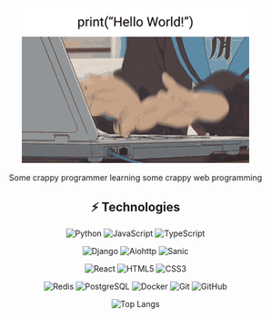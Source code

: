 <div align="center">

  <img width="400" src="https://github.com/Kimiyori/Kimiyori/blob/main/files/coding-anime.gif">
  


Some crappy programmer learning some crappy web programming


## ⚡ Technologies

![Python](https://img.shields.io/badge/-Python-FAEB05?style=flat-square&logo=Python)
![JavaScript](https://img.shields.io/badge/-JavaScript-FF8700?style=flat-square&logo=javascript)
![TypeScript](https://img.shields.io/badge/-TypeScript-343F60?style=flat-square&logo=typescript)
  
![Django](https://img.shields.io/badge/-Django-25C242?style=flat-square&logo=Django)
![Aiohttp](https://img.shields.io/badge/-Aiohttp-30C1A6?style=flat-square&logo=Aiohttp)
![Sanic](https://img.shields.io/badge/-Sanic-C130B8?style=flat-square&logo=Sanic)
  
![React](https://img.shields.io/badge/-React-4E77A9?style=flat-square&logo=react)
![HTML5](https://img.shields.io/badge/-HTML5-E34F26?style=flat-square&logo=html5&logoColor=white)
![CSS3](https://img.shields.io/badge/-CSS3-1572B6?style=flat-square&logo=css3)
  
![Redis](https://img.shields.io/badge/-Redis-AF3939?style=flat-square&logo=Redis)
![PostgreSQL](https://img.shields.io/badge/-PostgreSQL-37809B?style=flat-square&logo=postgresql)
![Docker](https://img.shields.io/badge/-Docker-FFFFFF?style=flat-square&logo=docker)
![Git](https://img.shields.io/badge/-Git-black?style=flat-square&logo=git)
![GitHub](https://img.shields.io/badge/-GitHub-181717?style=flat-square&logo=github)



![Top Langs](https://github-readme-stats-git-masterrstaa-rickstaa.vercel.app/api/top-langs/?username=Kimiyori&hide=TeX&layout=compact&theme=aura)

</div>
